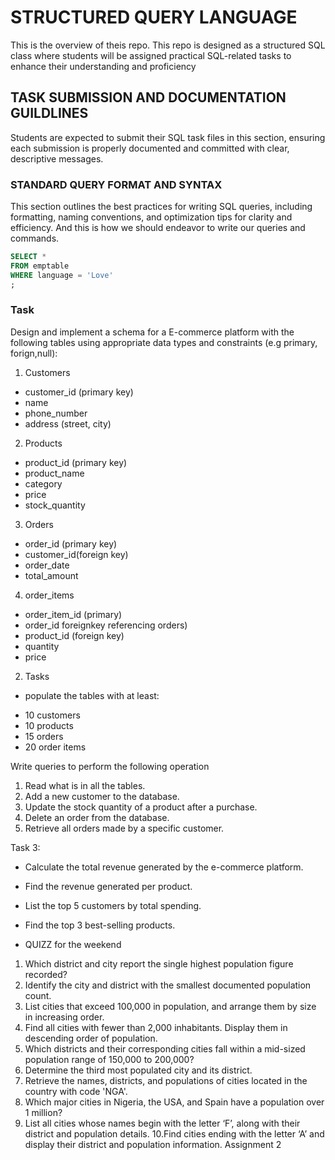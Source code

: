 # STRUCTURED QUERY LANGUAGE
This is the overview of theis repo.
This repo is designed as a structured SQL class where students will be assigned practical SQL-related tasks to enhance their understanding and proficiency

## TASK SUBMISSION AND DOCUMENTATION GUILDLINES
Students are expected to submit their SQL task files in this section, ensuring each submission is properly documented and committed with clear, descriptive messages.

### STANDARD QUERY FORMAT AND SYNTAX
This section outlines the best practices for writing SQL queries, including formatting, naming conventions, and optimization tips for clarity and efficiency.
And this is how we should endeavor to write our queries and commands.

```SQL
SELECT *
FROM emptable
WHERE language = 'Love'
;
```

### Task
Design and implement a schema for a E-commerce platform with the following tables
using appropriate data types and constraints (e.g primary, forign,null):
1. Customers
- customer_id (primary key)
- name
- phone_number
- address (street, city)

2. Products
- product_id (primary key)
- product_name
- category
- price
- stock_quantity

3. Orders
- order_id (primary key)
- customer_id(foreign key)
- order_date
- total_amount

4. order_items
- order_item_id (primary)
- order_id foreignkey referencing orders)
- product_id (foreign key)
- quantity
- price

2. Tasks
* populate the tables with at least:
- 10 customers
- 10 products
- 15 orders
- 20 order items

Write queries to perform the following operation
1. Read what is in all the tables.
2. Add a new customer to the database.
3. Update the stock quantity of a product after a purchase.
4. Delete an order from the database.
5. Retrieve all orders made by a specific customer.

Task 3:
- Calculate the total revenue generated by the e-commerce platform.
- Find the revenue generated per product.
- List the top 5 customers by total spending.
- Find the top 3 best-selling products.

-  QUIZZ for the weekend
1. Which district and city report the single highest population figure recorded?
2. Identify the city and district with the smallest documented population count.
3. List cities that exceed 100,000 in population, and arrange them by size in increasing order.
4. Find all cities with fewer than 2,000 inhabitants. Display them in descending order of population.
5. Which districts and their corresponding cities fall within a mid-sized population range of 150,000 to 200,000?
6. Determine the third most populated city and its district.
7. Retrieve the names, districts, and populations of cities located in the country with code 'NGA'.
8. Which major cities in Nigeria, the USA, and Spain have a population over 1 million?
9. List all cities whose names begin with the letter ‘F’, along with their district and population details.
10.Find cities ending with the letter ‘A’ and display their district and population information.
Assignment 2
